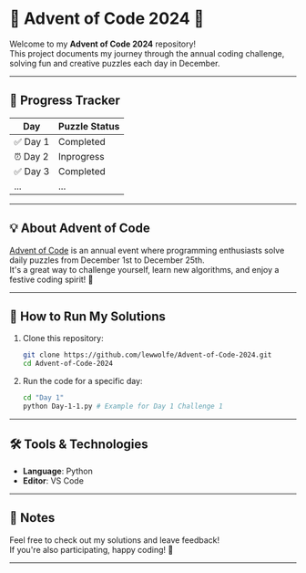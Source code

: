 
# 🎄 Advent of Code 2024 🎅

Welcome to my **Advent of Code 2024** repository!  
This project documents my journey through the annual coding challenge, solving fun and creative puzzles each day in December.

---

## 📆 Progress Tracker

| Day | Puzzle Status   |
|-----|-----------------|
| ✅ Day 1 | Completed       |
| ⏰ Day 2 | Inprogress      |
| ✅ Day 3 | Completed       |
| ... | ...             |

---

## 💡 About Advent of Code

[Advent of Code](https://adventofcode.com/) is an annual event where programming enthusiasts solve daily puzzles from December 1st to December 25th.  
It's a great way to challenge yourself, learn new algorithms, and enjoy a festive coding spirit! 🎅

---

## 🚀 How to Run My Solutions

1. Clone this repository:
   ```bash
   git clone https://github.com/lewwolfe/Advent-of-Code-2024.git
   cd Advent-of-Code-2024
   ```
   
2. Run the code for a specific day:
   ```bash
   cd "Day 1"
   python Day-1-1.py # Example for Day 1 Challenge 1
   ``` 

---

## 🛠️ Tools & Technologies

 - **Language**: Python
 - **Editor**: VS Code

---

## 📝 Notes

Feel free to check out my solutions and leave feedback!  
If you're also participating, happy coding! 🎉

---
